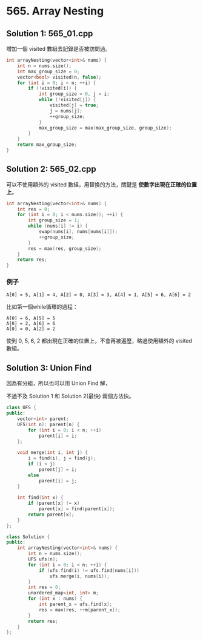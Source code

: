# 565. Array Nesting

## Solution 1: 565_01.cpp

增加一個 visited 數組去記錄是否被訪問過。

```cpp
int arrayNesting(vector<int>& nums) {
    int n = nums.size();
    int max_group_size = 0;
    vector<bool> visited(n, false);
    for (int i = 0; i < n; ++i) {
        if (!visited[i]) {
            int group_size = 0, j = i;
            while (!visited[j]) {
                visited[j] = true;
                j = nums[j];
                ++group_size;
            }
            max_group_size = max(max_group_size, group_size);
        }
    }
    return max_group_size;
}
```

## Solution 2: 565_02.cpp

可以不使用額外的 visited 數組，用替換的方法，關鍵是 <strong>使數字出現在正確的位置上</strong>。

```cpp
int arrayNesting(vector<int>& nums) {
    int res = 0;
    for (int i = 0; i < nums.size(); ++i) {
        int group_size = 1;
        while (nums[i] != i) {
            swap(nums[i], nums[nums[i]]);
            ++group_size;
        }
        res = max(res, group_size);
    }
    return res;
}
```

### 例子

```
A[0] = 5, A[1] = 4, A[2] = 0, A[3] = 3, A[4] = 1, A[5] = 6, A[6] = 2
```

比如第一個while循環的過程：

```
A[0] = 6, A[5] = 5
A[0] = 2, A[6] = 6
A[0] = 0, A[2] = 2
```

使到 0, 5, 6, 2 都出現在正確的位置上，不會再被遍歷，略過使用額外的 visited 數組。


## Solution 3: Union Find

因為有分組，所以也可以用 Union Find 解，

不過不及 Solution 1 和 Solution 2(最快) 兩個方法快。

```cpp
class UFS {
public:
    vector<int> parent;
    UFS(int n): parent(n) {
        for (int i = 0; i < n; ++i)
            parent[i] = i;
    };
    
    void merge(int i, int j) {
        i = find(i), j = find(j);
        if (i < j)
            parent[j] = i;
        else
            parent[i] = j;
    }
    
    int find(int x) {
        if (parent[x] != x)
            parent[x] = find(parent[x]);
        return parent[x];
    }
};

class Solution {
public:
    int arrayNesting(vector<int>& nums) {
        int n = nums.size();
        UFS ufs(n);
        for (int i = 0; i < n; ++i) {
            if (ufs.find(i) != ufs.find(nums[i]))
                ufs.merge(i, nums[i]);
        }
        int res = 0;
        unordered_map<int, int> m;
        for (int x : nums) {
            int parent_x = ufs.find(x);
            res = max(res, ++m[parent_x]);
        }
        return res;
    }
};
```
